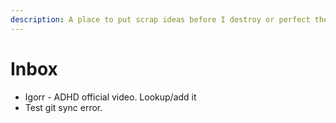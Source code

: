 ```yaml
---
description: A place to put scrap ideas before I destroy or perfect them.
---
```


# Inbox

* Igorr - ADHD official video. Lookup/add it
* Test git sync error.
